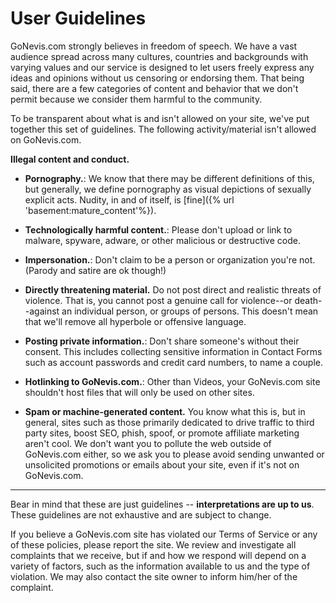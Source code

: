 # User Guidelines

GoNevis.com strongly believes in freedom of speech. We have a vast audience
spread across many cultures, countries and backgrounds with varying values and
our service is designed to let users freely express any ideas and opinions
without us censoring or endorsing them. That being said, there are a few
categories of content and behavior that we don't permit because we consider
them harmful to the community.

To be transparent about what is and isn't allowed on your site, we've put
together this set of guidelines. The following activity/material isn't allowed
on GoNevis.com.

**Illegal content and conduct.**

- **Pornography.**: We know that there may be different definitions of this, but generally, we define pornography as visual depictions of sexually explicit acts. Nudity, in and of itself, is [fine]({% url 'basement:mature_content'%}).

- **Technologically harmful content.**: Please don't upload or link to malware, spyware, adware, or other malicious or destructive code.

- **Impersonation.**: Don't claim to be a person or organization you're not. (Parody and satire are ok though!)
- **Directly threatening material.** Do not post direct and realistic
threats of violence. That is, you cannot post a genuine call for violence--or death--against an individual person, or groups of persons. This doesn't mean that we'll remove all hyperbole or offensive language.
- **Posting private information.**: Don't share someone's without their consent. This includes collecting sensitive information in Contact Forms such as account passwords and credit card numbers, to name a couple.
- **Hotlinking to GoNevis.com.**: Other than Videos, your GoNevis.com site shouldn't host files that will only be used on other sites.
- **Spam or machine-generated content.** You know what this is, but in general, sites such as those primarily dedicated to drive traffic to third party sites, boost SEO, phish, spoof, or promote affiliate marketing aren't cool. We don't want you to pollute the web outside of GoNevis.com either, so we ask you to please avoid sending unwanted or unsolicited promotions or emails about your site, even if it's not on GoNevis.com.

----

Bear in mind that these are just guidelines -- **interpretations are up to
us**. These guidelines are not exhaustive and are subject to change.

If you believe a GoNevis.com site has violated our Terms of
Service or any of these policies, please report the site. We review and
investigate all complaints that we receive, but if and how we respond will
depend on a variety of factors, such as the information available to us and
the type of violation. We may also contact the site owner to inform him/her of
the complaint.
